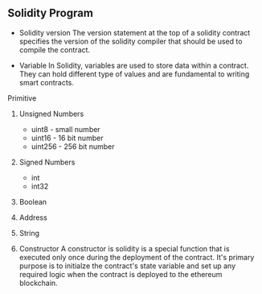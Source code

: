 ## Solidity Program

- Solidity version
    The version statement at the top of a solidity contract specifies the
    version of the solidity compiler that should be used to compile the
    contract.


- Variable
    In Solidity, variables are used to store data within a contract. They can hold different type of values and are fundamental to writing smart 
    contracts.

Primitive 

1. Unsigned Numbers
    - uint8 - small number
    - uint16 - 16 bit number
    - uint256 - 256 bit number

2. Signed Numbers
    - int
    - int32

3. Boolean

4. Address

5. String



6. Constructor
    A constructor is solidity is a special function that is executed only once during the deployment of the contract. It's primary purpose is to
    initialze the contract's state variable and set up any required logic
    when the contract is deployed to the ethereum blockchain.


 

